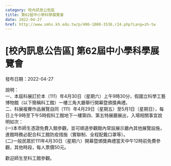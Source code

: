 ```yaml
---
category: 校內訊息公告區
title: 第62屆中小學科學展覽會
date: 2022-04-27
href: http://www.smhs.kh.edu.tw/p/406-1000-3536,r24.php?Lang=zh-tw
---
```


# [校內訊息公告區] 第62屆中小學科學展覽會

發布日期：2022-04-27

說明：  
一、本屆科展訂於本（111）年4月30日（星期六）上午9時30分，假國立科學工藝博物館（以下簡稱科工館）一樓三角大廳舉行開幕暨頒獎典禮。  
二、科展複賽作品展覽自同（111）年4月29日（星期五）至5月1日（星期日），每日上午9時至下午5時假科工館地下一樓第四、第五特展廳展出，入場相關事宜說明如次：  
(一)本市師生憑證免費入館參觀，並可順道參觀館內常設展示廳內其他展覽設施，進館時務必配合科工館防疫措施（實聯制、全程配戴口罩等）。  
(二)一般民眾於111年4月30日（星期六）開幕暨頒獎典禮當天中午12時前免費參觀，其他時段，每人票價50元。  
  
歡迎師生至科工館參觀。

